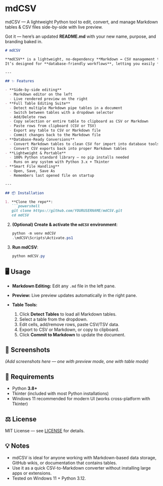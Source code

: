 # mdCSV
mdCSV — A lightweight Python tool to edit, convert, and manage Markdown tables &amp; CSV files side-by-side with live preview.

Got it — here’s an updated **README.md** with your new name, purpose, and branding baked in.

````markdown
# mdCSV

**mdCSV** is a lightweight, no-dependency **Markdown ↔ CSV management tool** for Windows 11 built in pure Python (Tkinter).  
It’s designed for **database-friendly workflows**, letting you easily **view, edit, convert, and export** Markdown tables to and from CSV — all side-by-side with a live Markdown preview.

---

## ✨ Features

- **Side-by-side editing**
  - Markdown editor on the left
  - Live rendered preview on the right
- **Full Table Editing Suite**
  - Detect multiple Markdown pipe tables in a document
  - Switch between tables with a dropdown selector
  - Add/Delete rows
  - Copy selection or entire table to clipboard as CSV or Markdown
  - Paste rows from clipboard (CSV or TSV)
  - Export any table to CSV or Markdown file
  - Commit changes back to the Markdown file
- **Database-Ready Conversions**
  - Convert Markdown tables to clean CSV for import into database tools
  - Convert CSV exports back into proper Markdown tables
- **Lightweight & Portable**
  - 100% Python standard library — no pip installs needed
  - Runs on any system with Python 3.x + Tkinter
- **Smart File Handling**
  - Open, Save, Save As
  - Remembers last opened file on startup

---

## 📦 Installation

1. **Clone the repo**:
   ```powershell
   git clone https://github.com/YOURUSERNAME/mdCSV.git
   cd mdCSV
````

2. **(Optional) Create & activate the `mdCSV` environment**:

   ```powershell
   python -m venv mdCSV
   .\mdCSV\Scripts\Activate.ps1
   ```

3. **Run mdCSV**:

   ```powershell
   python mdCSV.py
   ```


## 🖥 Usage

* **Markdown Editing:** Edit any `.md` file in the left pane.
* **Preview:** Live preview updates automatically in the right pane.
* **Table Tools:**

  1. Click **Detect Tables** to load all Markdown tables.
  2. Select a table from the dropdown.
  3. Edit cells, add/remove rows, paste CSV/TSV data.
  4. Export to CSV or Markdown, or copy to clipboard.
  5. Click **Commit to Markdown** to update the document.


## 📸 Screenshots

*(Add screenshots here — one with preview mode, one with table mode)*


## 📝 Requirements

* Python **3.8+**
* Tkinter (included with most Python installations)
* Windows 11 recommended for modern UI (works cross-platform with Tkinter)


## ⚖ License

MIT License — see [LICENSE](LICENSE) for details.


## 💡 Notes

* mdCSV is ideal for anyone working with Markdown-based data storage, GitHub wikis, or documentation that contains tables.
* Use it as a quick CSV-to-Markdown converter without installing large apps or extensions.
* Tested on Windows 11 + Python 3.12.
